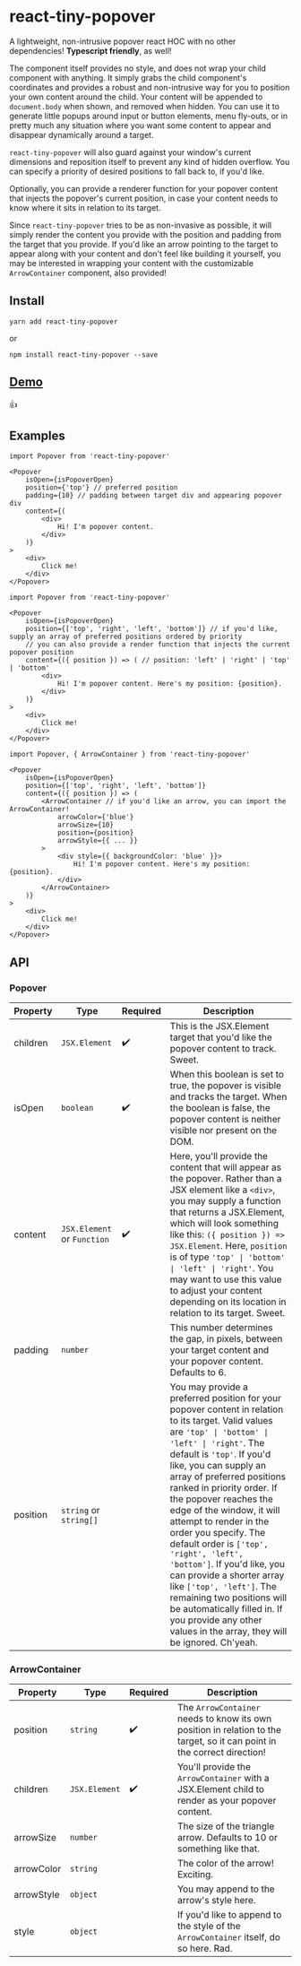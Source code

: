 # react-tiny-popover
A lightweight, non-intrusive popover react HOC with no other dependencies! <b>Typescript friendly</b>, as well!

The component itself provides no style, and does not wrap your child component with anything. It simply grabs the child component's coordinates and provides a robust and non-intrusive way for you to position your own content around the child. Your content will be appended to ```document.body``` when shown, and removed when hidden. You can use it to generate little popups around input or button elements, menu fly-outs, or in pretty much any situation where you want some content to appear and disappear dynamically around a target.

```react-tiny-popover``` will also guard against your window's current dimensions and reposition itself to prevent any kind of hidden overflow. You can specify a priority of desired positions to fall back to, if you'd like.

Optionally, you can provide a renderer function for your popover content that injects the popover's current position, in case your content needs to know where it sits in relation to its target.

Since ```react-tiny-popover``` tries to be as non-invasive as possible, it will simply render the content you provide with the position and padding from the target that you provide. If you'd like an arrow pointing to the target to appear along with your content and don't feel like building it yourself, you may be interested in wrapping your content with the customizable ```ArrowContainer``` component, also provided!

## Install

```shell
yarn add react-tiny-popover
``` 

or

```shell
npm install react-tiny-popover --save
```

## [Demo](https://alexkatz.github.io/react-tiny-popover/)
:+1:
## Examples

```JSX
import Popover from 'react-tiny-popover'

<Popover
    isOpen={isPopoverOpen}
    position={'top'} // preferred position
    padding={10} // padding between target div and appearing popover div
    content={(
        <div>
            Hi! I'm popover content.
        </div>
    )}
>
    <div>
        Click me!
    </div>
</Popover>
```
```JSX
import Popover from 'react-tiny-popover'

<Popover
    isOpen={isPopoverOpen}
    position={['top', 'right', 'left', 'bottom']} // if you'd like, supply an array of preferred positions ordered by priority
    // you can also provide a render function that injects the current popover position
    content={({ position }) => ( // position: 'left' | 'right' | 'top' | 'bottom'
        <div>
            Hi! I'm popover content. Here's my position: {position}. 
        </div>
    )}
>
    <div>
        Click me!
    </div>
</Popover>
```
```JSX
import Popover, { ArrowContainer } from 'react-tiny-popover'

<Popover
    isOpen={isPopoverOpen}
    position={['top', 'right', 'left', 'bottom']}
    content={({ position }) => (
        <ArrowContainer // if you'd like an arrow, you can import the ArrowContainer!
            arrowColor={'blue'}
            arrowSize={10}
            position={position}
            arrowStyle={{ ... }}
        >
            <div style={{ backgroundColor: 'blue' }}>
                Hi! I'm popover content. Here's my position: {position}.
            </div>
        </ArrowContainer>
    )}
>
    <div>
        Click me!
    </div>
</Popover>
```
## API
### Popover
|<b>Property<b>|Type|Required|Description|                              
|----------|----|--------|-----------|
|children|```JSX.Element```|✔️|This is the JSX.Element target that you'd like the popover content to track. Sweet. |
| isOpen |```boolean```|✔️|When this boolean is set to true, the popover is visible and tracks the target. When the boolean is false, the popover content is neither visible nor present on the DOM.|
| content |```JSX.Element``` or ```Function``` |✔️|Here, you'll provide the content that will appear as the popover. Rather than a JSX element like a ```<div>```, you may supply a function that returns a JSX.Element, which will look something like this: ```({ position }) => JSX.Element```. Here, ```position``` is of type ```'top' \| 'bottom' \| 'left' \| 'right'```. You may want to use this value to adjust your content depending on its location in relation to its target. Sweet.|
| padding|```number``` ||This number determines the gap, in pixels, between your target content and your popover content. Defaults to 6.|
| position|```string``` or ```string[]``` ||You may provide a preferred position for your popover content in relation to its target. Valid values are ```'top' \| 'bottom' \| 'left' \| 'right'```. The default is ```'top'```. If you'd like, you can supply an array of preferred positions ranked in priority order. If the popover reaches the edge of the window, it will attempt to render in the order you specify. The default order is ```['top', 'right', 'left', 'bottom']```. If you'd like, you can provide a shorter array like ```['top', 'left']```. The remaining two positions will be automatically filled in. If you provide any other values in the array, they will be ignored. Ch'yeah.|
### ArrowContainer
|<b>Property<b>|Type|Required|Description|                                  
|-----------|----|--------|-----------|
|position|```string```|✔️|The ```ArrowContainer``` needs to know its own position in relation to the target, so it can point in the correct direction!|
|children|```JSX.Element```|✔️|You'll provide the ```ArrowContainer``` with a JSX.Element child to render as your popover content.|
|arrowSize|```number```||The size of the triangle arrow. Defaults to 10 or something like that.|
|arrowColor|```string```||The color of the arrow! Exciting. |
|arrowStyle|```object```||You may append to the arrow's style here.|
|style|```object```||If you'd like to append to the style of the ```ArrowContainer``` itself, do so here. Rad.|
